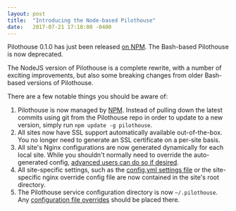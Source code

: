 ```yaml
---
layout: post
title:  "Introducing the Node-based Pilothouse"
date:   2017-07-21 17:18:00 -0400
---
```


Pilothouse 0.1.0 has just been released [on NPM](https://www.npmjs.com/package/pilothouse). The Bash-based Pilothouse is now deprecated.

The NodeJS version of Pilothouse is a complete rewrite, with a number of exciting improvements, but also some breaking changes from older Bash-based versions of Pilothouse.

There are a few notable things you should be aware of:

1. Pilothouse is now managed by [NPM](https://www.npmjs.com/). Instead of pulling down the latest commits using git from the Pilothouse repo in order to update to a new version, simply run `npm update -g pilothouse`.
2. All sites now have SSL support automatically available out-of-the-box. You no longer need to generate an SSL certificate on a per-site basis.
3. All site's Nginx configurations are now generated dynamically for each local site. While you shouldn't normally need to override the auto-generated config, [advanced users can do so if desired](https://github.com/Pilothouse-App/pilothouse/wiki/Customizing-a-Local-Site's-Nginx-Configuration).
4. All site-specific settings, such as the [config.yml settings file](https://github.com/Pilothouse-App/pilothouse/wiki/Customizing-a-Local-Site's-Settings) or the site-specific nginx override config file are now contained in the site's root directory.
5. The Pilothouse service configuration directory is now `~/.pilothouse`. Any [configuration file overrides](https://github.com/Pilothouse-App/pilothouse/wiki/How-to-Override-Configuration-Files) should be placed there.